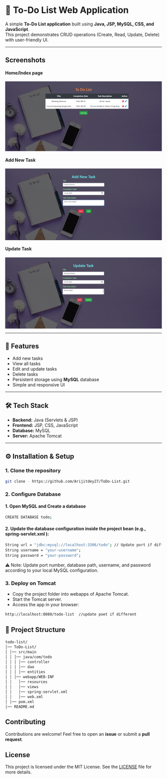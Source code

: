 # 📝 To-Do List Web Application

A simple **To-Do List application** built using **Java, JSP, MySQL, CSS, and JavaScript**.  
This project demonstrates CRUD operations (Create, Read, Update, Delete) with user-friendly UI.

---
## Screenshots

#### Home/Index page
<img src="screenshot/home.png" alt="home" align="center">

#### Add New Task
<img src="screenshot/add_task.png" alt="addtask" align="center">

#### Update Task
<img src="screenshot/update_task.png" alt="home" align="center">

---

## 🚀 Features
- Add new tasks  
- View all tasks  
- Edit and update tasks  
- Delete tasks  
- Persistent storage using **MySQL** database  
- Simple and responsive UI  

---

## 🛠️ Tech Stack
- **Backend:** Java (Servlets & JSP)  
- **Frontend:** JSP, CSS, JavaScript  
- **Database:** MySQL  
- **Server:** Apache Tomcat  

---

## ⚙️ Installation & Setup

### 1. Clone the repository
```bash
git clone - https://github.com/Arijitdey27/ToDo-List.git
```

### 2. Configure Database

#### 1. Open MySQL and Create a database
```bash
CREATE DATABASE todo;
```

#### 2. Update the database configuration inside the project bean (e.g., spring-servlet.xml ):
```bash
String url = "jdbc:mysql://localhost:3306/todo"; // Update port if different
String username = "your-username";  
String password = "your-password";
```

⚠️ Note:
Update port number, database path, username, and password according to your local MySQL configuration.


### 3. Deploy on Tomcat

- Copy the project folder into webapps of Apache Tomcat.
- Start the Tomcat server.
- Access the app in your browser:

```bash
http://localhost:8080/todo-list  //update poet if different
```

## 📂 Project Structure
```
todo-list/
│── ToDo-List/
│ │── src/main
│ │ │── java/com/todo
│ │ │ │── controller
│ │ │ │── dao
│ │ │ │── entities
│ │ │── webapp/WEB-INF
│ │   │── resources 
│ │   │── views 
│ │   │── spring-servlet.xml 
│ │   │── web.xml
│ │── pom.xml
│── README.md
```


## Contributing

Contributions are welcome! Feel free to open an **issue** or submit a **pull request**.

## License

This project is licensed under the MIT License. See the [LICENSE](./LICENSE) file for more details.
